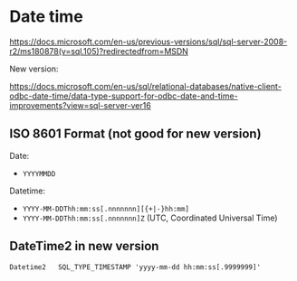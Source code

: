 # Date time

https://docs.microsoft.com/en-us/previous-versions/sql/sql-server-2008-r2/ms180878(v=sql.105)?redirectedfrom=MSDN

New version:

https://docs.microsoft.com/en-us/sql/relational-databases/native-client-odbc-date-time/data-type-support-for-odbc-date-and-time-improvements?view=sql-server-ver16

## ISO 8601 Format (not good for new version)
Date:
- `YYYYMMDD`

Datetime:
- `YYYY-MM-DDThh:mm:ss[.nnnnnnn][{+|-}hh:mm]`
- `YYYY-MM-DDThh:mm:ss[.nnnnnnn]Z` (UTC, Coordinated Universal Time)

## DateTime2 in new version
```
Datetime2	SQL_TYPE_TIMESTAMP 'yyyy-mm-dd hh:mm:ss[.9999999]'
```
